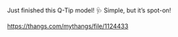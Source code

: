 Just finished this Q-Tip model! 🩺 Simple, but it’s spot-on!

https://thangs.com/mythangs/file/1124433
